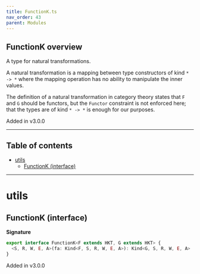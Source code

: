```yaml
---
title: FunctionK.ts
nav_order: 43
parent: Modules
---
```


## FunctionK overview

A type for natural transformations.

A natural transformation is a mapping between type constructors of kind `* -> *` where the mapping
operation has no ability to manipulate the inner values.

The definition of a natural transformation in category theory states that `F` and `G` should be functors,
but the `Functor` constraint is not enforced here; that the types are of kind `* -> *` is enough for our purposes.

Added in v3.0.0

---

<h2 class="text-delta">Table of contents</h2>

- [utils](#utils)
  - [FunctionK (interface)](#functionk-interface)

---

# utils

## FunctionK (interface)

**Signature**

```ts
export interface FunctionK<F extends HKT, G extends HKT> {
  <S, R, W, E, A>(fa: Kind<F, S, R, W, E, A>): Kind<G, S, R, W, E, A>
}
```

Added in v3.0.0
